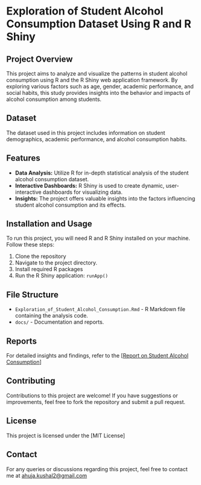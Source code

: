 # Exploration of Student Alcohol Consumption Dataset Using R and R Shiny

## Project Overview
This project aims to analyze and visualize the patterns in student alcohol consumption using R and the R Shiny web application framework. By exploring various factors such as age, gender, academic performance, and social habits, this study provides insights into the behavior and impacts of alcohol consumption among students.

## Dataset
The dataset used in this project includes information on student demographics, academic performance, and alcohol consumption habits.

## Features
- **Data Analysis:** Utilize R for in-depth statistical analysis of the student alcohol consumption dataset.
- **Interactive Dashboards:** R Shiny is used to create dynamic, user-interactive dashboards for visualizing data.
- **Insights:** The project offers valuable insights into the factors influencing student alcohol consumption and its effects.

## Installation and Usage
To run this project, you will need R and R Shiny installed on your machine. Follow these steps:
1. Clone the repository
2. Navigate to the project directory.
3. Install required R packages
4. Run the R Shiny application: `runApp()`

## File Structure
- `Exploration_of_Student_Alcohol_Consumption.Rmd` - R Markdown file containing the analysis code.
- `docs/` - Documentation and reports.

## Reports
For detailed insights and findings, refer to the [[Report on Student Alcohol Consumption](https://github.com/kushalahuja02/Exploration-of-Student-Alcohol-Consumption-Using-R/blob/main/(Report)%20Exploration%20of%20Student%20Alcohol%20Consumption.docx)]

## Contributing
Contributions to this project are welcome! If you have suggestions or improvements, feel free to fork the repository and submit a pull request.

## License
This project is licensed under the [MIT License]

## Contact 
For any queries or discussions regarding this project, feel free to contact me at ahuja.kushal2@gmail.com



